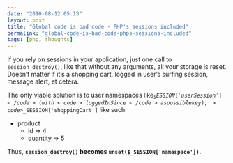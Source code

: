 ```yaml
---
date: "2010-08-12 05:13"
layout: post
title: "Global code is bad code - PHP's sessions included"
permalink: "global-code-is-bad-code-phps-sessions-included"
tags: [php, thoughts]
---
```


If you rely on sessions in your application, just one call to <code>session_destroy()</code>, like that without any arguments, all your storage is reset. Doesn’t matter if it’s a shopping cart, logged in user’s surfing session, message alert, et cetera.

The only viable solution is to user namespaces like<code>$_SESSION['userSession']</code> (with <code>loggedInSince</code> as possible key), <code>$_SESSION['shoppingCart']</code> like such:
<ul>
	<li>product
<ul>
	<li>id =&gt; 4</li>
	<li>quantity =&gt; 5</li>
</ul>
</li>
</ul>
Thus, <strong><code>session_destroy()</code> becomes <code>unset($_SESSION['namespace'])</code>.</strong>
